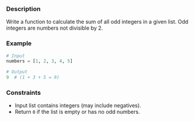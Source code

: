 ### Description
Write a function to calculate the sum of all odd integers in a given list. Odd integers are numbers not divisible by 2.

### Example
```python
# Input
numbers = [1, 2, 3, 4, 5]

# Output
9  # (1 + 3 + 5 = 9)
```

### Constraints
- Input list contains integers (may include negatives).
- Return `0` if the list is empty or has no odd numbers.